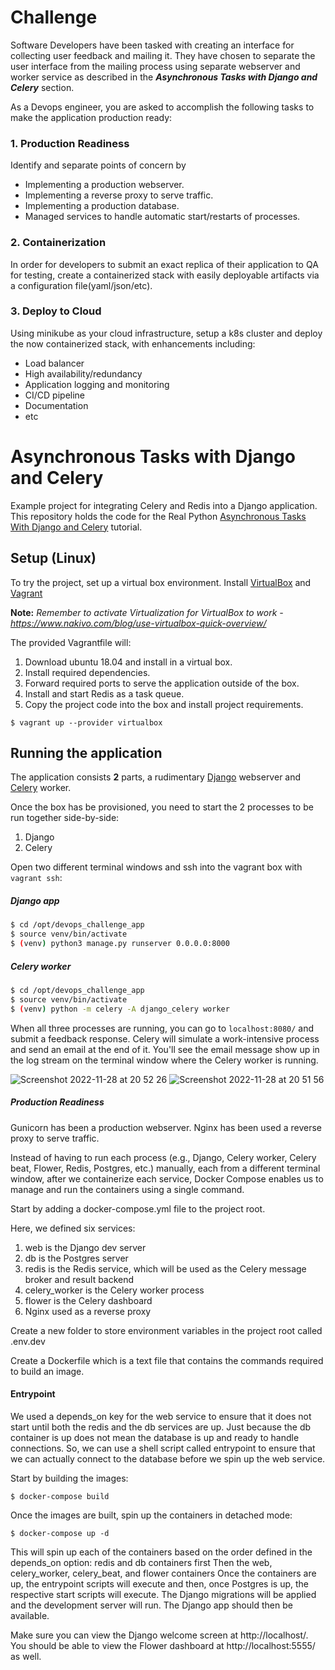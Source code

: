 # Challenge
Software Developers have been tasked with creating an interface for collecting user feedback and mailing it. They have chosen to separate the user interface from the mailing process using separate webserver and worker service as described in the ***Asynchronous Tasks with Django and Celery*** section.

As a Devops engineer, you are asked to accomplish the following tasks to make the application production ready:

### 1. Production Readiness
Identify and separate points of concern by
* Implementing a production webserver.
* Implementing a reverse proxy to serve traffic.
* Implementing a production database.
* Managed services to handle automatic start/restarts of processes.

### 2. Containerization
In order for developers to submit an exact replica of their application to QA for testing, create a containerized stack with easily deployable artifacts via a configuration file(yaml/json/etc).

### 3. Deploy to Cloud
Using minikube as your cloud infrastructure, setup a k8s cluster and deploy the now containerized stack, with enhancements including:
* Load balancer
* High availability/redundancy
* Application logging and monitoring
* CI/CD pipeline
* Documentation
* etc

# Asynchronous Tasks with Django and Celery

Example project for integrating Celery and Redis into a Django application.
This repository holds the code for the Real Python [Asynchronous Tasks With Django and Celery](https://realpython.com/asynchronous-tasks-with-django-and-celery/) tutorial.

## Setup (Linux)

To try the project, set up a virtual box environment.
Install [VirtualBox](https://www.virtualbox.org/manual/ch02.html) and [Vagrant](https://www.vagrantup.com/docs/installation)

**Note:** *Remember to activate Virtualization for VirtualBox to work - https://www.nakivo.com/blog/use-virtualbox-quick-overview/*


The provided Vagrantfile will:
1. Download ubuntu 18.04 and install in a virtual box.
2. Install required dependencies.
3. Forward required ports to serve the application outside of the box.
4. Install and start Redis as a task queue.
5. Copy the project code into the box and install project requirements.

```
$ vagrant up --provider virtualbox
```

## Running the application
The application consists **2** parts, a rudimentary [Django](https://www.djangoproject.com/) webserver and [Celery](https://docs.celeryq.dev/en/stable/django/first-steps-with-django.html) worker.

Once the box has be provisioned, you need to start the 2 processes to be run together side-by-side:
1. Django
2. Celery

Open two different terminal windows and ssh into the vagrant box with `vagrant ssh`:
##### Django app
```sh
$ cd /opt/devops_challenge_app
$ source venv/bin/activate
$ (venv) python3 manage.py runserver 0.0.0.0:8000
```

##### Celery worker
```sh
$ cd /opt/devops_challenge_app
$ source venv/bin/activate
$ (venv) python -m celery -A django_celery worker
```

When all three processes are running, you can go to `localhost:8080/` and submit a feedback response. Celery will simulate a work-intensive process and send an email at the end of it. You'll see the email message show up in the log stream on the terminal window where the Celery worker is running.



![Screenshot 2022-11-28 at 20 52 26](https://user-images.githubusercontent.com/7838284/204348064-86b50495-9dc7-42af-8067-602e3e1d64e3.png)
![Screenshot 2022-11-28 at 20 51 56](https://user-images.githubusercontent.com/7838284/204348081-32c651d6-b184-4cd1-a4a1-3016abcc16cd.png)


##### Production Readiness

Gunicorn has been a production webserver.
Nginx has been used a reverse proxy to serve traffic.

Instead of having to run each process (e.g., Django, Celery worker, Celery beat, Flower, Redis, Postgres, etc.) manually, each from a different terminal window, after we containerize each service, Docker Compose enables us to manage and run the containers using a single command.

Start by adding a docker-compose.yml file to the project root.

Here, we defined six services:
1. web is the Django dev server
2. db is the Postgres server
3. redis is the Redis service, which will be used as the Celery message broker and result backend
4. celery_worker is the Celery worker process
5. flower is the Celery dashboard
6. Nginx used as a reverse proxy 

Create a new folder to store environment variables in the project root called .env.dev


Create a Dockerfile which is a text file that contains the commands required to build an image.

#### Entrypoint
We used a depends_on key for the web service to ensure that it does not start until both the redis and the db services are up. Just because the db container is up does not mean the database is up and ready to handle connections. So, we can use a shell script called entrypoint to ensure that we can actually connect to the database before we spin up the web service.

Start by building the images:
```
$ docker-compose build

```
Once the images are built, spin up the containers in detached mode:
```
$ docker-compose up -d

```

This will spin up each of the containers based on the order defined in the depends_on option:
redis and db containers first
Then the web, celery_worker, celery_beat, and flower containers
Once the containers are up, the entrypoint scripts will execute and then, once Postgres is up, the respective start scripts will execute. The Django migrations will be applied and the development server will run. The Django app should then be available.

Make sure you can view the Django welcome screen at http://localhost/. You should be able to view the Flower dashboard at http://localhost:5555/ as well.




